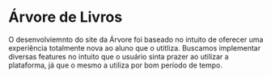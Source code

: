# Árvore de Livros

O desenvolviemnto do site da Árvore foi baseado no intuito de oferecer uma experiência totalmente nova ao aluno que o utitliza. Buscamos implementar diversas features no intuito que o usuário sinta prazer ao utilizar a plataforma, já que o mesmo a utiliza por bom período de tempo.
